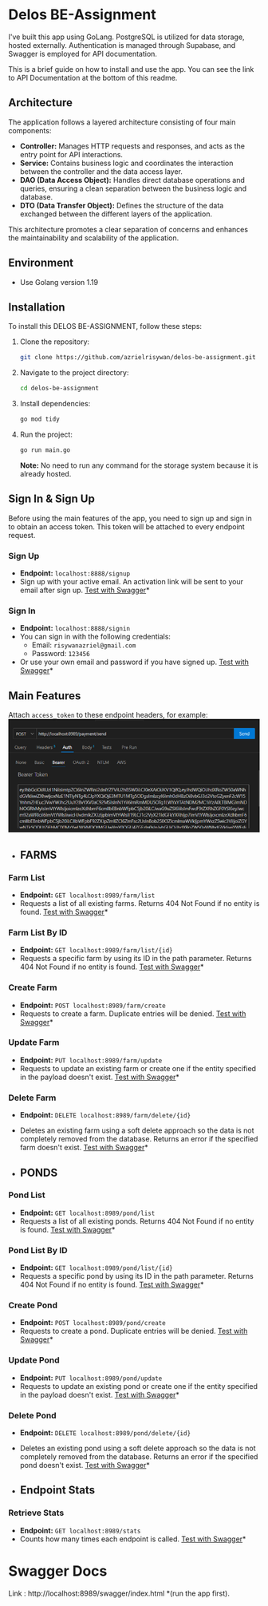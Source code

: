 # Delos BE-Assignment

I've built this app using GoLang. PostgreSQL is utilized for data storage, hosted externally. Authentication is managed through Supabase, and Swagger is employed for API documentation.

This is a brief guide on how to install and use the app. You can see the link to API Documentation at the bottom of this readme.

## Architecture

The application follows a layered architecture consisting of four main components:

- **Controller:** Manages HTTP requests and responses, and acts as the entry point for API interactions.
- **Service:** Contains business logic and coordinates the interaction between the controller and the data access layer.
- **DAO (Data Access Object):** Handles direct database operations and queries, ensuring a clean separation between the business logic and database.
- **DTO (Data Transfer Object):** Defines the structure of the data exchanged between the different layers of the application.

This architecture promotes a clear separation of concerns and enhances the maintainability and scalability of the application.

## Environment

- Use Golang version 1.19

## Installation

To install this DELOS BE-ASSIGNMENT, follow these steps:

1. Clone the repository:

    ```bash
    git clone https://github.com/azrielrisywan/delos-be-assignment.git
    ```

2. Navigate to the project directory:

    ```bash
    cd delos-be-assignment
    ```

3. Install dependencies:

    ```bash
    go mod tidy
    ```

4. Run the project:

    ```bash
    go run main.go
    ```

   **Note:** No need to run any command for the storage system because it is already hosted.

## Sign In & Sign Up

Before using the main features of the app, you need to sign up and sign in to obtain an access token. This token will be attached to every endpoint request.

### Sign Up

- **Endpoint:** `localhost:8888/signup`
- Sign up with your active email. An activation link will be sent to your email after sign up. [Test with Swagger](http://localhost:8989/swagger/index.html)*

### Sign In

- **Endpoint:** `localhost:8888/signin`
- You can sign in with the following credentials:
  - Email: `risywanazriel@gmail.com`
  - Password: `123456`
- Or use your own email and password if you have signed up. [Test with Swagger](http://localhost:8989/swagger/index.html)*

## Main Features

Attach `access_token` to these endpoint headers, for example:
![Access Token Example](image-4.png)

- ## FARMS

### Farm List

- **Endpoint:** `GET localhost:8989/farm/list`
- Requests a list of all existing farms. Returns 404 Not Found if no entity is found. [Test with Swagger](http://localhost:8989/swagger/index.html)*

### Farm List By ID

- **Endpoint:** `GET localhost:8989/farm/list/{id}`
- Requests a specific farm by using its ID in the path parameter. Returns 404 Not Found if no entity is found. [Test with Swagger](http://localhost:8989/swagger/index.html)*

### Create Farm

- **Endpoint:** `POST localhost:8989/farm/create`
- Requests to create a farm. Duplicate entries will be denied. [Test with Swagger](http://localhost:8989/swagger/index.html)*

### Update Farm

- **Endpoint:** `PUT localhost:8989/farm/update`
- Requests to update an existing farm or create one if the entity specified in the payload doesn't exist. [Test with Swagger](http://localhost:8989/swagger/index.html)*

### Delete Farm

- **Endpoint:** `DELETE localhost:8989/farm/delete/{id}`
- Deletes an existing farm using a soft delete approach so the data is not completely removed from the database. Returns an error if the specified farm doesn't exist. [Test with Swagger](http://localhost:8989/swagger/index.html)*

- ## PONDS

### Pond List

- **Endpoint:** `GET localhost:8989/pond/list`
- Requests a list of all existing ponds. Returns 404 Not Found if no entity is found. [Test with Swagger](http://localhost:8989/swagger/index.html)*

### Pond List By ID

- **Endpoint:** `GET localhost:8989/pond/list/{id}`
- Requests a specific pond by using its ID in the path parameter. Returns 404 Not Found if no entity is found. [Test with Swagger](http://localhost:8989/swagger/index.html)*

### Create Pond

- **Endpoint:** `POST localhost:8989/pond/create`
- Requests to create a pond. Duplicate entries will be denied. [Test with Swagger](http://localhost:8989/swagger/index.html)*

### Update Pond

- **Endpoint:** `PUT localhost:8989/pond/update`
- Requests to update an existing pond or create one if the entity specified in the payload doesn't exist. [Test with Swagger](http://localhost:8989/swagger/index.html)*

### Delete Pond

- **Endpoint:** `DELETE localhost:8989/pond/delete/{id}`
- Deletes an existing pond using a soft delete approach so the data is not completely removed from the database. Returns an error if the specified pond doesn't exist. [Test with Swagger](http://localhost:8989/swagger/index.html)*

- ## Endpoint Stats

### Retrieve Stats

- **Endpoint:** `GET localhost:8989/stats`
- Counts how many times each endpoint is called. [Test with Swagger](http://localhost:8989/swagger/index.html)*

# Swagger Docs

Link : http://localhost:8989/swagger/index.html 
*(run the app first).

